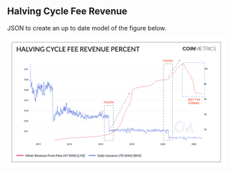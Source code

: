 ## Halving Cycle Fee Revenue

JSON to create an up to date model of the figure below. 

![Fee Cycle](./Halving_cycle_fee_revenue_percent-annotated.png)